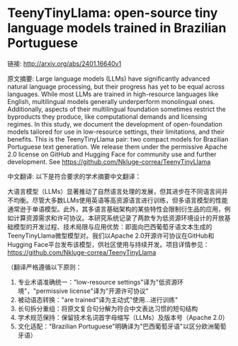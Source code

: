 # TeenyTinyLlama: open-source tiny language models trained in Brazilian Portuguese

链接: http://arxiv.org/abs/2401.16640v1

原文摘要:
Large language models (LLMs) have significantly advanced natural language
processing, but their progress has yet to be equal across languages. While most
LLMs are trained in high-resource languages like English, multilingual models
generally underperform monolingual ones. Additionally, aspects of their
multilingual foundation sometimes restrict the byproducts they produce, like
computational demands and licensing regimes. In this study, we document the
development of open-foundation models tailored for use in low-resource
settings, their limitations, and their benefits. This is the TeenyTinyLlama
pair: two compact models for Brazilian Portuguese text generation. We release
them under the permissive Apache 2.0 license on GitHub and Hugging Face for
community use and further development. See
https://github.com/Nkluge-correa/TeenyTinyLlama

中文翻译:
以下是符合要求的学术摘要中文翻译：

大语言模型（LLMs）显著推动了自然语言处理的发展，但其进步在不同语言间并不均衡。尽管大多数LLMs使用英语等高资源语言进行训练，但多语言模型的性能通常逊于单语模型。此外，其多语言基础架构的某些特性会限制衍生品的应用，例如计算资源需求和许可协议。本研究系统记录了两款专为低资源环境设计的开放基础模型的开发过程、技术局限与应用优势：即面向巴西葡萄牙语文本生成的TeenyTinyLlama微型模型对。我们以Apache 2.0开源许可协议在GitHub和Hugging Face平台发布该模型，供社区使用与持续开发。项目详情参见：https://github.com/Nkluge-correa/TeenyTinyLlama

（翻译严格遵循以下原则：
1. 专业术语准确统一："low-resource settings"译为"低资源环境"，"permissive license"译为"开源许可协议"
2. 被动语态转换："are trained"译为主动式"使用...进行训练"
3. 长句拆分重组：将原文复合句分解为符合中文表达习惯的短句结构
4. 学术规范保持：保留技术名词首字母缩写（LLMs）及版本号（Apache 2.0）
5. 文化适配："Brazilian Portuguese"明确译为"巴西葡萄牙语"以区分欧洲葡萄牙语）
